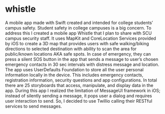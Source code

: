 # whistle
A mobile app made with Swift created and intended for college students’ campus safety.
Student safety in college campuses is a big concern. To address this I created a mobile app Whistle that I plan to share with SCU campus security staff. It uses MapKit and CoreLocation Services provided by iOS to create a 3D map that provides users with safe walking/biking directions to selected destination with ability to scan the area for public/known locations AKA safe spots. In case of emergency, they can press a silent SOS button in the app that sends a message to user’s chosen emergency contacts in 30 sec intervals with distress message and location. The app uses UserDefaults Foundation to store all the user personal information locally in the device. This includes emergency contacts, registration information, security questions and app configurations. In total there are 25 storyboards that access, manipulate, and display data in the app. During this app I realized the limitation of MessageUI framework in iOS; instead of silently sending a message, it pops user a dialog and requires user interaction to send. So, I decided to use Twillio calling their RESTful services to send messages.
